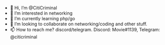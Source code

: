 - 👋 Hi, I’m @CitiCriminal
- 👀 I’m interested in networking
- 🌱 I’m currently learning php/go
- 💞️ I’m looking to collaborate on networking/coding and other stuff.
- 📫 How to reach me? discord/telegram. Discord: Movie#1139, Telegram: @citicriminal

<!---
CitiCriminal/CitiCriminal is a ✨ special ✨ repository because its `README.md` (this file) appears on your GitHub profile.
You can click the Preview link to take a look at your changes.
--->
